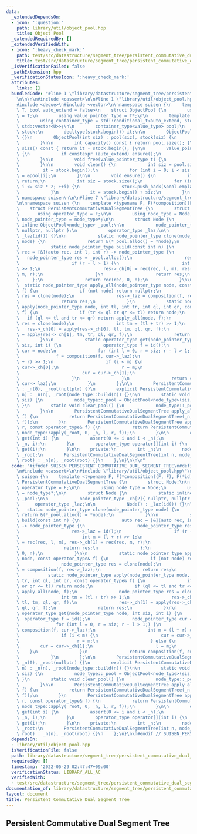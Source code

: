 ```yaml
---
data:
  _extendedDependsOn:
  - icon: ':question:'
    path: library/util/object_pool.hpp
    title: Object Pool
  _extendedRequiredBy: []
  _extendedVerifiedWith:
  - icon: ':heavy_check_mark:'
    path: test/src/datastructure/segment_tree/persistent_commutative_dual_segment_tree/abc253.test.cpp
    title: test/src/datastructure/segment_tree/persistent_commutative_dual_segment_tree/abc253.test.cpp
  _isVerificationFailed: false
  _pathExtension: hpp
  _verificationStatusIcon: ':heavy_check_mark:'
  attributes:
    links: []
  bundledCode: "#line 1 \"library/datastructure/segment_tree/persistent_commutative_dual_segment_tree.hpp\"\
    \n\n\n\n#include <cassert>\n\n#line 1 \"library/util/object_pool.hpp\"\n\n\n\n\
    #include <deque>\n#include <vector>\n\nnamespace suisen {\n    template <typename\
    \ T, bool auto_extend = false>\n    struct ObjectPool {\n        using value_type\
    \ = T;\n        using value_pointer_type = T*;\n\n        template <typename U>\n\
    \        using container_type = std::conditional_t<auto_extend, std::deque<U>,\
    \ std::vector<U>>;\n\n        container_type<value_type> pool;\n        container_type<value_pointer_type>\
    \ stock;\n        decltype(stock.begin()) it;\n\n        ObjectPool() : ObjectPool(0)\
    \ {}\n        ObjectPool(int siz) : pool(siz), stock(siz) {\n            clear();\n\
    \        }\n\n        int capacity() const { return pool.size(); }\n        int\
    \ size() const { return it - stock.begin(); }\n\n        value_pointer_type alloc()\
    \ {\n            if constexpr (auto_extend) ensure();\n            return *it++;\n\
    \        }\n\n        void free(value_pointer_type t) {\n            *--it = t;\n\
    \        }\n\n        void clear() {\n            int siz = pool.size();\n   \
    \         it = stock.begin();\n            for (int i = 0; i < siz; i++) stock[i]\
    \ = &pool[i];\n        }\n\n        void ensure() {\n            if (it != stock.end())\
    \ return;\n            int siz = stock.size();\n            for (int i = siz;\
    \ i <= siz * 2; ++i) {\n                stock.push_back(&pool.emplace_back());\n\
    \            }\n            it = stock.begin() + siz;\n        }\n    };\n} //\
    \ namespace suisen\n\n\n#line 7 \"library/datastructure/segment_tree/persistent_commutative_dual_segment_tree.hpp\"\
    \n\nnamespace suisen {\n    template <typename F, F(*composition)(F, F), F(*id)()>\n\
    \    struct PersistentCommutativeDualSegmentTree {\n        struct Node;\n\n \
    \       using operator_type = F;\n\n        using node_type = Node;\n        using\
    \ node_pointer_type = node_type*;\n\n        struct Node {\n            static\
    \ inline ObjectPool<node_type> _pool;\n\n            node_pointer_type _ch[2]{\
    \ nullptr, nullptr };\n            operator_type _laz;\n\n            Node() :\
    \ _laz(id()) {}\n\n            static node_pointer_type clone(node_pointer_type\
    \ node) {\n                return &(*_pool.alloc() = *node);\n            }\n\n\
    \            static node_pointer_type build(const int n) {\n                auto\
    \ rec = [&](auto rec, int l, int r) -> node_pointer_type {\n                 \
    \   node_pointer_type res = _pool.alloc();\n                    res->_laz = id();\n\
    \                    if (r - l > 1) {\n                        int m = (l + r)\
    \ >> 1;\n                        res->_ch[0] = rec(rec, l, m), res->_ch[1] = rec(rec,\
    \ m, r);\n                    }\n                    return res;\n           \
    \     };\n                return rec(rec, 0, n);\n            }\n\n          \
    \  static node_pointer_type apply_all(node_pointer_type node, const operator_type&\
    \ f) {\n                if (not node) return nullptr;\n                node_pointer_type\
    \ res = clone(node);\n                res->_laz = composition(f, res->_laz);\n\
    \                return res;\n            }\n            static node_pointer_type\
    \ apply(node_pointer_type node, int tl, int tr, int ql, int qr, const operator_type&\
    \ f) {\n                if (tr <= ql or qr <= tl) return node;\n             \
    \   if (ql <= tl and tr <= qr) return apply_all(node, f);\n                node_pointer_type\
    \ res = clone(node);\n                int tm = (tl + tr) >> 1;\n             \
    \   res->_ch[0] = apply(res->_ch[0], tl, tm, ql, qr, f);\n                res->_ch[1]\
    \ = apply(res->_ch[1], tm, tr, ql, qr, f);\n                return res;\n    \
    \        }\n\n            static operator_type get(node_pointer_type node, int\
    \ siz, int i) {\n                operator_type f = id();\n                node_pointer_type\
    \ cur = node;\n                for (int l = 0, r = siz; r - l > 1;) {\n      \
    \              f = composition(f, cur->_laz);\n                    int m = (l\
    \ + r) >> 1;\n                    if (i < m) {\n                        cur =\
    \ cur->_ch[0];\n                        r = m;\n                    } else {\n\
    \                        cur = cur->_ch[1];\n                        l = m;\n\
    \                    }\n                }\n                return composition(f,\
    \ cur->_laz);\n            }\n        };\n\n        PersistentCommutativeDualSegmentTree()\
    \ : _n(0), _root(nullptr) {}\n        explicit PersistentCommutativeDualSegmentTree(int\
    \ n) : _n(n), _root(node_type::build(n)) {}\n\n        static void init_pool(int\
    \ siz) {\n            node_type::_pool = ObjectPool<node_type>(siz);\n       \
    \ }\n        static void clear_pool() {\n            node_type::_pool.clear();\n\
    \        }\n\n        PersistentCommutativeDualSegmentTree apply_all(const operator_type&\
    \ f) {\n            return PersistentCommutativeDualSegmentTree(_n, node_type::apply_all(_root,\
    \ f));\n        }\n        PersistentCommutativeDualSegmentTree apply(int l, int\
    \ r, const operator_type& f) {\n            return PersistentCommutativeDualSegmentTree(_n,\
    \ node_type::apply(_root, 0, _n, l, r, f));\n        }\n\n        operator_type\
    \ get(int i) {\n            assert(0 <= i and i < _n);\n            return node_type::get(_root,\
    \ _n, i);\n        }\n        operator_type operator[](int i) {\n            return\
    \ get(i);\n        }\n\n    private:\n        int _n;\n        node_pointer_type\
    \ _root;\n        PersistentCommutativeDualSegmentTree(int n, node_pointer_type\
    \ root) : _n(n), _root(root) {}\n    };\n}\n\n\n"
  code: "#ifndef SUISEN_PERSISTENT_COMMUTATIVE_DUAL_SEGMENT_TREE\n#define SUISEN_PERSISTENT_COMMUTATIVE_DUAL_SEGMENT_TREE\n\
    \n#include <cassert>\n\n#include \"library/util/object_pool.hpp\"\n\nnamespace\
    \ suisen {\n    template <typename F, F(*composition)(F, F), F(*id)()>\n    struct\
    \ PersistentCommutativeDualSegmentTree {\n        struct Node;\n\n        using\
    \ operator_type = F;\n\n        using node_type = Node;\n        using node_pointer_type\
    \ = node_type*;\n\n        struct Node {\n            static inline ObjectPool<node_type>\
    \ _pool;\n\n            node_pointer_type _ch[2]{ nullptr, nullptr };\n      \
    \      operator_type _laz;\n\n            Node() : _laz(id()) {}\n\n         \
    \   static node_pointer_type clone(node_pointer_type node) {\n               \
    \ return &(*_pool.alloc() = *node);\n            }\n\n            static node_pointer_type\
    \ build(const int n) {\n                auto rec = [&](auto rec, int l, int r)\
    \ -> node_pointer_type {\n                    node_pointer_type res = _pool.alloc();\n\
    \                    res->_laz = id();\n                    if (r - l > 1) {\n\
    \                        int m = (l + r) >> 1;\n                        res->_ch[0]\
    \ = rec(rec, l, m), res->_ch[1] = rec(rec, m, r);\n                    }\n   \
    \                 return res;\n                };\n                return rec(rec,\
    \ 0, n);\n            }\n\n            static node_pointer_type apply_all(node_pointer_type\
    \ node, const operator_type& f) {\n                if (not node) return nullptr;\n\
    \                node_pointer_type res = clone(node);\n                res->_laz\
    \ = composition(f, res->_laz);\n                return res;\n            }\n \
    \           static node_pointer_type apply(node_pointer_type node, int tl, int\
    \ tr, int ql, int qr, const operator_type& f) {\n                if (tr <= ql\
    \ or qr <= tl) return node;\n                if (ql <= tl and tr <= qr) return\
    \ apply_all(node, f);\n                node_pointer_type res = clone(node);\n\
    \                int tm = (tl + tr) >> 1;\n                res->_ch[0] = apply(res->_ch[0],\
    \ tl, tm, ql, qr, f);\n                res->_ch[1] = apply(res->_ch[1], tm, tr,\
    \ ql, qr, f);\n                return res;\n            }\n\n            static\
    \ operator_type get(node_pointer_type node, int siz, int i) {\n              \
    \  operator_type f = id();\n                node_pointer_type cur = node;\n  \
    \              for (int l = 0, r = siz; r - l > 1;) {\n                    f =\
    \ composition(f, cur->_laz);\n                    int m = (l + r) >> 1;\n    \
    \                if (i < m) {\n                        cur = cur->_ch[0];\n  \
    \                      r = m;\n                    } else {\n                \
    \        cur = cur->_ch[1];\n                        l = m;\n                \
    \    }\n                }\n                return composition(f, cur->_laz);\n\
    \            }\n        };\n\n        PersistentCommutativeDualSegmentTree() :\
    \ _n(0), _root(nullptr) {}\n        explicit PersistentCommutativeDualSegmentTree(int\
    \ n) : _n(n), _root(node_type::build(n)) {}\n\n        static void init_pool(int\
    \ siz) {\n            node_type::_pool = ObjectPool<node_type>(siz);\n       \
    \ }\n        static void clear_pool() {\n            node_type::_pool.clear();\n\
    \        }\n\n        PersistentCommutativeDualSegmentTree apply_all(const operator_type&\
    \ f) {\n            return PersistentCommutativeDualSegmentTree(_n, node_type::apply_all(_root,\
    \ f));\n        }\n        PersistentCommutativeDualSegmentTree apply(int l, int\
    \ r, const operator_type& f) {\n            return PersistentCommutativeDualSegmentTree(_n,\
    \ node_type::apply(_root, 0, _n, l, r, f));\n        }\n\n        operator_type\
    \ get(int i) {\n            assert(0 <= i and i < _n);\n            return node_type::get(_root,\
    \ _n, i);\n        }\n        operator_type operator[](int i) {\n            return\
    \ get(i);\n        }\n\n    private:\n        int _n;\n        node_pointer_type\
    \ _root;\n        PersistentCommutativeDualSegmentTree(int n, node_pointer_type\
    \ root) : _n(n), _root(root) {}\n    };\n}\n\n#endif // SUISEN_PERSISTENT_COMMUTATIVE_DUAL_SEGMENT_TREE\n"
  dependsOn:
  - library/util/object_pool.hpp
  isVerificationFile: false
  path: library/datastructure/segment_tree/persistent_commutative_dual_segment_tree.hpp
  requiredBy: []
  timestamp: '2022-05-29 02:47:47+09:00'
  verificationStatus: LIBRARY_ALL_AC
  verifiedWith:
  - test/src/datastructure/segment_tree/persistent_commutative_dual_segment_tree/abc253.test.cpp
documentation_of: library/datastructure/segment_tree/persistent_commutative_dual_segment_tree.hpp
layout: document
title: Persistent Commutative Dual Segment Tree
---
```

## Persistent Commutative Dual Segment Tree